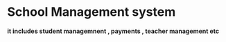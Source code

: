 <h1>School Management system </h1>
<b>it includes student managemnent , payments , teacher management etc</b>
